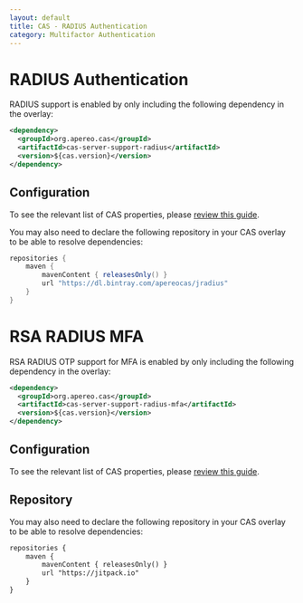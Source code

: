 ```yaml
---
layout: default
title: CAS - RADIUS Authentication
category: Multifactor Authentication
---
```


# RADIUS Authentication

RADIUS support is enabled by only including the following dependency in the overlay:

```xml
<dependency>
  <groupId>org.apereo.cas</groupId>
  <artifactId>cas-server-support-radius</artifactId>
  <version>${cas.version}</version>
</dependency>
```

## Configuration

To see the relevant list of CAS properties, please [review this guide](../configuration/Configuration-Properties.html#radius-authentication).

You may also need to declare the following repository in
your CAS overlay to be able to resolve dependencies:

```groovy       
repositories {
    maven { 
        mavenContent { releasesOnly() }
        url "https://dl.bintray.com/apereocas/jradius" 
    }
}
```

# RSA RADIUS MFA

RSA RADIUS OTP support for MFA is enabled by only including the following dependency in the overlay:

```xml
<dependency>
  <groupId>org.apereo.cas</groupId>
  <artifactId>cas-server-support-radius-mfa</artifactId>
  <version>${cas.version}</version>
</dependency>
```

## Configuration

To see the relevant list of CAS properties, please [review this guide](../configuration/Configuration-Properties.html#radius-otp).

## Repository

You may also need to declare the following repository in
your CAS overlay to be able to resolve dependencies:

```xml 
repositories {
    maven { 
        mavenContent { releasesOnly() }
        url "https://jitpack.io" 
    }
}
```
